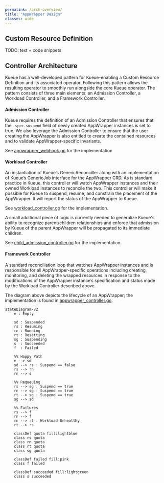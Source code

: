 ```yaml
---
permalink: /arch-overview/
title: "AppWrapper Design"
classes: wide
---
```

## Custom Resource Definition

TODO: text + code snippets


## Controller Architecture

Kueue has a well-developed pattern for Kueue-enabling a Custom
Resource Definition and its associated operator. Following this pattern
allows the resulting operator to smoothly run alongside the core Kueue
operator. The pattern consists of three main elements: an Admission
Controller, a Workload Controller, and a Framework Controller.

#### Admission Controller

Kueue requires the definition of an Admission Controller that ensures
that the `.spec.suspend` field of newly created AppWrapper instances is
set to true. We also leverage the Admission Controller to ensure that
the user creating the AppWrapper is also entitled to create the contained resources
and to validate AppWrapper-specific invariants.

See [appwrapper_webhook.go](./internal/webhook/appwrapper_webhook.go)
for the implementation.

#### Workload Controller

An instantiation of Kueue’s GenericReconciller along with an
implementation of Kueue’s GenericJob interface for the AppWrapper
CRD. As is standard practice in Kueue, this controller will watch
AppWrapper instances and their owned Workload instances to reconcile
the two. This controller will make it possible for Kueue to suspend,
resume, and constrain the placement of the AppWrapper. It will report
the status of the AppWrapper to Kueue.

See [workload_controller.go](./internal/controller/workload/workload_controller.go)
for the implementation.

A small additional piece of logic is currently needed to generalize
Kueue's ability to recognize parent/children relationships and enforce
that admission by Kueue of the parent AppWrapper will be propagated to
its immediate children.

See [child_admission_controller.go](./internal/controller/workload/child_admission_controller.go)
for the implementation.

#### Framework Controller

A standard reconciliation loop that watches AppWrapper instances and
is responsible for all AppWrapper-specific operations including
creating, monitoring, and deleting the wrapped resources in response
to the modifications of the AppWrapper instance’s specification and
status made by the Workload Controller described above.

The diagram above depicts the lifecycle of an AppWrapper; the implementation is found in
[appwrapper_controller.go](./internal/controller/appwrapper/appwrapper_controller.go).

```mermaid!
stateDiagram-v2
    e : Empty

    sd : Suspended
    rs : Resuming
    rn : Running
    rt : Resetting
    sg : Suspending
    s  : Succeeded
    f  : Failed

    %% Happy Path
    e --> sd
    sd --> rs : Suspend == false
    rs --> rn
    rn --> s

    %% Requeuing
    rs --> sg : Suspend == true
    rn --> sg : Suspend == true
    rt --> sg : Suspend == true
    sg --> sd

    %% Failures
    rs --> f
    rn --> f
    rn --> rt : Workload Unhealthy
    rt --> rs

    classDef quota fill:lightblue
    class rs quota
    class rn quota
    class rt quota
    class sg quota

    classDef failed fill:pink
    class f failed

    classDef succeeded fill:lightgreen
    class s succeeded
```
